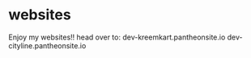 # websites
Enjoy my websites!!
head over to:
dev-kreemkart.pantheonsite.io
dev-cityline.pantheonsite.io
